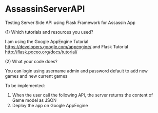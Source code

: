 AssassinServerAPI
=================

Testing Server Side API using Flask Framework for Assassin App

(1) Which tutorials and resources you used?

I am using the Google AppEngine Tutorial https://developers.google.com/appengine/ and
Flask Tutorial http://flask.pocoo.org/docs/tutorial/

(2) What your code does?

You can login using username admin and password default to add new games and new current games

To be implemented:
1. When the user call the following API, the server returns the content of Game model as JSON
2. Deploy the app on Google AppEngine


